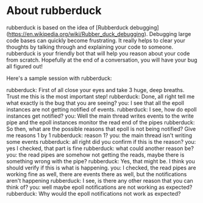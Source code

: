 # About rubberduck
rubberduck is based on the idea of [Rubberduck debugging] (https://en.wikipedia.org/wiki/Rubber_duck_debugging). Debugging large code bases can quickly become frustrating. It really helps to clear your thoughts by talking through and explaining your code to someone.
rubberduck is your friendly bot that will help you reason about your code from scratch. Hopefully at the end of a conversation, you will have your bug all figured out!

Here's a sample session with rubberduck:

  rubberduck: First of all close your eyes and take 3 huge, deep breaths. Trust me this is the most important step!
  rubberduck: Done, all right tell me what exactly is the bug that you are seeing?
  you: I see that all the epoll instances are not getting notified of events.
  rubberduck: I see, how do epoll instances get notified?
  you: Well the main thread writes events to the write pipe and the epoll instances monitor the read end of the pipes
  rubberduck: So then, what are the possible reasons that epoll is not being notified? Give me reasons 1 by 1
  rubberduck: reason 1?
  you: the main thread isn't writing some events
  rubberduck: all right did you confirm if this is the reason?
  you: yes I checked, that part is fine
  rubberduck: what could another reason be?
  you: the read pipes are somehow not getting the reads, maybe there is something wrong with the pipe?
  rubberduck: Yes, that might be. I think you should verify if this is what is happening.
  you: I checked, the read pipes are working fine as well, there are events there as well, but the notifications aren't happening
  rubberduck: I see, is there any other reason that you can think of?
  you: well maybe epoll notifications are not working as expected?
  rubberduck: Why would the epoll notifications not work as expected?
